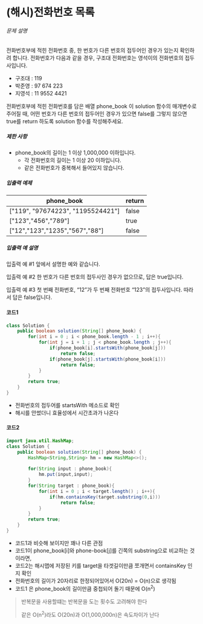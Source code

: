 # (해시)전화번호 목록

###### 문제 설명

전화번호부에 적힌 전화번호 중, 한 번호가 다른 번호의 접두어인 경우가 있는지 확인하려 합니다.
전화번호가 다음과 같을 경우, 구조대 전화번호는 영석이의 전화번호의 접두사입니다.

- 구조대 : 119
- 박준영 : 97 674 223
- 지영석 : 11 9552 4421

전화번호부에 적힌 전화번호를 담은 배열 phone_book 이 solution 함수의 매개변수로 주어질 때, 어떤 번호가 다른 번호의 접두어인 경우가 있으면 false를 그렇지 않으면 true를 return 하도록 solution 함수를 작성해주세요.

##### 제한 사항

- phone_book의 길이는 1 이상 1,000,000 이하입니다.
  - 각 전화번호의 길이는 1 이상 20 이하입니다.
  - 같은 전화번호가 중복해서 들어있지 않습니다.

##### 입출력 예제

| phone_book                        | return |
| --------------------------------- | ------ |
| ["119", "97674223", "1195524421"] | false  |
| ["123","456","789"]               | true   |
| ["12","123","1235","567","88"]    | false  |

##### 입출력 예 설명

입출력 예 #1
앞에서 설명한 예와 같습니다.

입출력 예 #2
한 번호가 다른 번호의 접두사인 경우가 없으므로, 답은 true입니다.

입출력 예 #3
첫 번째 전화번호, “12”가 두 번째 전화번호 “123”의 접두사입니다. 따라서 답은 false입니다.



#### 코드1

~~~java
class Solution {
    public boolean solution(String[] phone_book) {        
        for(int i = 0 ; i < phone_book.length - 1 ; i++){
            for(int j = i + 1 ; j < phone_book.length ; j++){
                if(phone_book[i].startsWith(phone_book[j]))
                    return false;
                if(phone_book[j].startsWith(phone_book[i]))
                    return false;
            }
        }
        return true;
    }
}
~~~

- 전화번호의 접두어를 startsWith 메소드로 확인
- 해시를 안썼더니 효율성에서 시간초과가 나온다



#### 코드2

~~~java
import java.util.HashMap;
class Solution {
    public boolean solution(String[] phone_book) {        
        HashMap<String,String> hm = new HashMap<>();
        
        for(String input : phone_book){
            hm.put(input,input);
        }
        for(String target : phone_book){
            for(int i = 0 ; i < target.length() ; i++){
                if(hm.containsKey(target.substring(0,i)))
                    return false;
            }
        }
        return true;
    }
}
~~~

- 코드1과 비슷해 보이지만 꽤나 다른 관점
- 코드1이 phone_book[i]와 phone-book[j]를 긴쪽의 substring으로 비교하는 것이라면,
- 코드2는 해시맵에 저장된 키를 target을 타겟길이만큼 쪼개면서 containsKey 인지 확인 
- 전화번호의 길이가 20자리로 한정되어있어서 O(20n) = O(n)으로 생각됨
- 코드1 은 phone_book의 길이만큼 중첩되어 돌기 때문에 O(n<sup>2</sup>)



> 반복문을 사용할떄는 반복문을 도는 횟수도 고려해야 한다
>
> 같은 O(n<sup>2</sup>)라도 O(20n)과 O(1,000,000n)은 속도차이가 난다